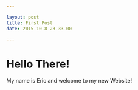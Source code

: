 ```yaml
---

layout: post
title: First Post
date: 2015-10-8 23-33-00

---
```


# Hello There!

My name is Eric and welcome to my new Website!